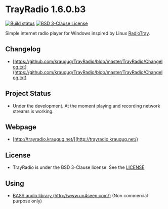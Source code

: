 # TrayRadio 1.6.0.b3

[![Build status](https://ci.appveyor.com/api/projects/status/nu8h8589in0m8qa8/branch/master?svg=true)](https://ci.appveyor.com/project/kraugug/trayradio/branch/master) [![BSD 3-Clause License](https://img.shields.io/badge/license-BSD%203--Clause-blue.svg)](https://github.com/kraugug/TrayRadio/blob/master/LICENSE)

Simple internet radio player for Windows inspired by Linux [RadioTray](http://radiotray.sourceforge.net/).

## Changelog

- [https://github.com/kraugug/TrayRadio/blob/master/TrayRadio/Changelog.txt](https://github.com/kraugug/TrayRadio/blob/master/TrayRadio/Changelog.txt)

## Project Status

- Under the development. At the moment playing and recording network streams is working.

## Webpage

- [http://trayradio.kraugug.net/](http://trayradio.kraugug.net/)

## License

- TrayRadio is under the BSD 3-Clause license. See the [LICENSE](https://github.com/kraugug/TrayRadio/blob/master/LICENSE)

## Using

- [BASS audio library (http://www.un4seen.com/)](http://www.un4seen.com/) (Non commercial purpose only)
